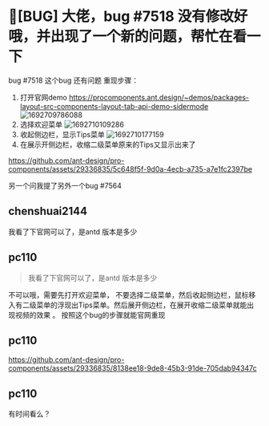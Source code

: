 # 🐛[BUG] 大佬，bug #7518 没有修改好哦，并出现了一个新的问题，帮忙在看一下

bug #7518 这个bug 还有问题
重现步骤：

1. 打开官网demo
   https://procomponents.ant.design/~demos/packages-layout-src-components-layout-tab-api-demo-sidermode
   ![1692709786088](https://github.com/ant-design/pro-components/assets/29336835/d51f615e-48ae-4d5c-a059-353a89c47490)
2. 选择欢迎菜单
   ![1692710109286](https://github.com/ant-design/pro-components/assets/29336835/390b0552-6d1e-40a0-b451-f904caeaf16e)
3. 收起侧边栏，显示Tips菜单
   ![1692710177159](https://github.com/ant-design/pro-components/assets/29336835/d4f48b74-d8da-4738-934b-bf44137ac12e)
4. 在展示开侧边栏，收缩二级菜单原来的Tips又显示出来了

https://github.com/ant-design/pro-components/assets/29336835/5c648f5f-9d0a-4ecb-a735-a7e1fc2397be

另一个问我提了另外一个bug #7564

## chenshuai2144

我看了下官网可以了，是antd 版本是多少

## pc110

> 我看了下官网可以了，是antd 版本是多少

不可以哦，需要先打开欢迎菜单， 不要选择二级菜单，然后收起侧边栏，鼠标移入有二级菜单的浮现出Tips菜单。然后展开侧边栏，在展开收缩二级菜单就能出现视频的效果 。 按照这个bug的步骤就能官网重现

## pc110

https://github.com/ant-design/pro-components/assets/29336835/8138ee18-9de8-45b3-91de-705dab94347c

## pc110

有时间看么？
